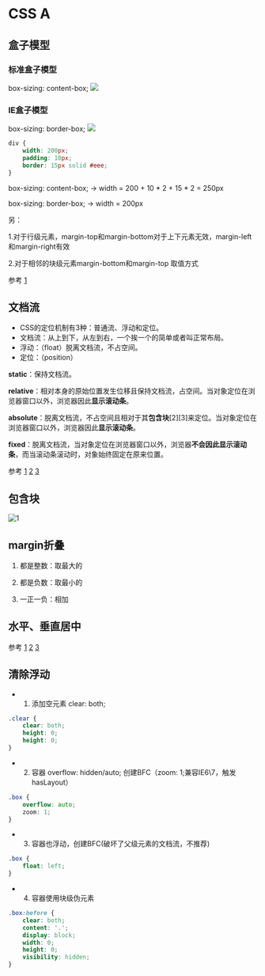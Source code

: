 # CSS A

## 盒子模型 <i class="el-icon-question"></i>
<i class="el-icon-success"></i>
### 标准盒子模型
box-sizing: content-box;
![](http://p8rbt50i2.bkt.clouddn.com/WechatIMG5.jpeg)
### IE盒子模型
box-sizing: border-box;
![](http://p8rbt50i2.bkt.clouddn.com/WechatIMG6.jpeg)

```css
div {
    width: 200px;
    padding: 10px;
    border: 15px solid #eee;
}
```
box-sizing: content-box; -> width = 200 + 10 * 2 + 15 * 2 = 250px

box-sizing: border-box; -> width = 200px

另： 

1.对于行级元素，margin-top和margin-bottom对于上下元素无效，margin-left和margin-right有效

2.对于相邻的块级元素margin-bottom和margin-top 取值方式
 
参考 [1](https://blog.csdn.net/lxcao/article/details/52620453)

## 文档流 <i class="el-icon-question"></i>
<i class="el-icon-success"></i>
-  CSS的定位机制有3种：普通流、浮动和定位。
-  文档流：从上到下，从左到右，一个挨一个的简单或者叫正常布局。
-  浮动：（float）脱离文档流，不占空间。
-  定位：（position） 

**static**：保持文档流。 

**relative**：相对本身的原始位置发生位移且保持文档流，占空间。当对象定位在浏览器窗口以外，浏览器因此**显示滚动条**。

**absolute**：脱离文档流，不占空间且相对于其**包含块**[2][3]来定位。当对象定位在浏览器窗口以外，浏览器因此**显示滚动条**。

**fixed**：脱离文档流，当对象定位在浏览器窗口以外，浏览器**不会因此显示滚动条**，而当滚动条滚动时，对象始终固定在原来位置。

参考 
[1](https://www.jianshu.com/p/be2ec907c36f) 
[2](https://www.jianshu.com/p/ac7771ea1e9e)
[3](https://www.jianshu.com/p/74c7d9c6f721)

## 包含块 <i class="el-icon-question"></i>
<i class="el-icon-success"></i>

![1](https://upload-images.jianshu.io/upload_images/7897087-caaac90e45744798.jpg?imageMogr2/auto-orient/strip%7CimageView2/2/w/720/format/webp)

## margin折叠 <i class="el-icon-question"></i>
<i class="el-icon-success"></i>
1. 都是整数：取最大的

2. 都是负数：取最小的

3. 一正一负：相加

## 水平、垂直居中<i class="el-icon-question"></i>
<i class="el-icon-success"></i>
参考 
[1](https://juejin.im/post/582c04032f301e00594327d4) 
[2](https://juejin.im/post/58f818bbb123db006233ab2a)
[3](https://www.qianduan.net/css-to-achieve-the-vertical-center-of-the-five-kinds-of-methods/)

## 清除浮动 <i class="el-icon-question"></i>
<i class="el-icon-success"></i>
- 1. 添加空元素 clear: both;
```css
.clear {
    clear: both; 
    height: 0; 
    height: 0; 
}
```
- 2. 容器 overflow: hidden/auto; 创建BFC（zoom: 1;兼容IE6\7，触发hasLayout）
```css
.box {
    overflow: auto; 
    zoom: 1;
}
```
- 3. 容器也浮动，创建BFC(破坏了父级元素的文档流，不推荐)
```css
.box {
    float: left;
}
```
- 4. 容器使用块级伪元素
```css
.box:before {
    clear: both;
    content: '.';
    display: block;
    width: 0;
    height: 0;
    visibility: hidden;
}
```










